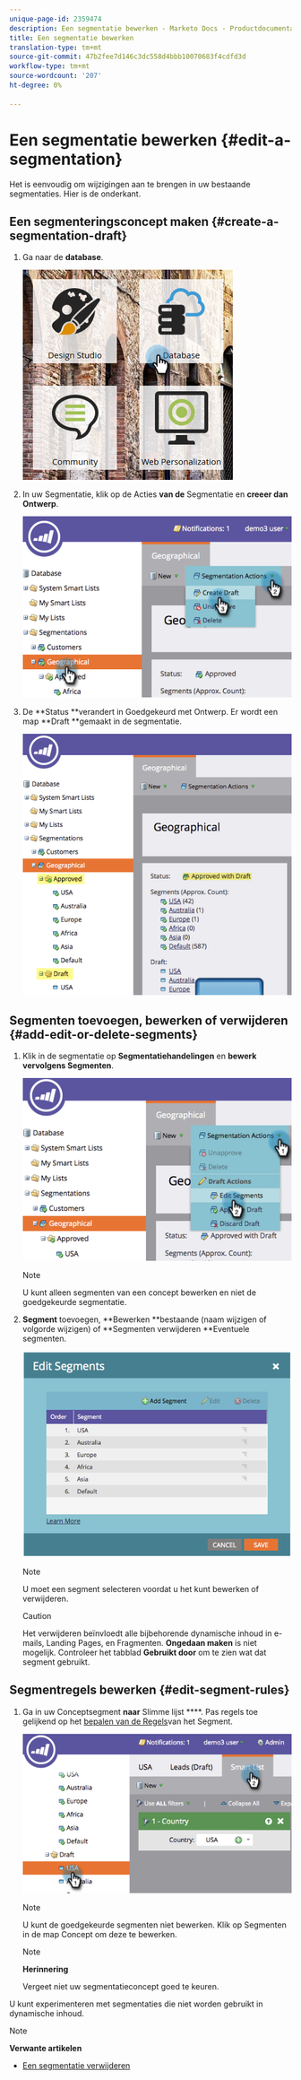 ```yaml
---
unique-page-id: 2359474
description: Een segmentatie bewerken - Marketo Docs - Productdocumentatie
title: Een segmentatie bewerken
translation-type: tm+mt
source-git-commit: 47b2fee7d146c3dc558d4bbb10070683f4cdfd3d
workflow-type: tm+mt
source-wordcount: '207'
ht-degree: 0%

---
```



# Een segmentatie bewerken {#edit-a-segmentation}

Het is eenvoudig om wijzigingen aan te brengen in uw bestaande segmentaties. Hier is de onderkant.

## Een segmenteringsconcept maken {#create-a-segmentation-draft}

1. Ga naar de **database**.

   ![](assets/db.png)

1. In uw Segmentatie, klik op de Acties **van de** Segmentatie en **creeer dan Ontwerp**.

   ![](assets/two.png)

1. De **Status **verandert in Goedgekeurd met Ontwerp. Er wordt een map **Draft **gemaakt in de segmentatie.

   ![](assets/three.png)

## Segmenten toevoegen, bewerken of verwijderen {#add-edit-or-delete-segments}

1. Klik in de segmentatie op **Segmentatiehandelingen** en **bewerk vervolgens Segmenten**.

   ![](assets/four.png)

   >[!NOTE]
   >
   >U kunt alleen segmenten van een concept bewerken en niet de goedgekeurde segmentatie.

1. **Segment** toevoegen, **Bewerken **bestaande (naam wijzigen of volgorde wijzigen) of **Segmenten verwijderen **Eventuele segmenten.

   ![](assets/image2014-9-16-9-3a6-3a9.png)

   >[!NOTE]
   >
   >U moet een segment selecteren voordat u het kunt bewerken of verwijderen.

   >[!CAUTION]
   >
   >Het verwijderen beïnvloedt alle bijbehorende dynamische inhoud in e-mails, Landing Pages, en Fragmenten. **Ongedaan maken** is niet mogelijk. Controleer het tabblad **Gebruikt door** om te zien wat dat segment gebruikt.

## Segmentregels bewerken {#edit-segment-rules}

1. Ga in uw Conceptsegment **naar** Slimme lijst ****. Pas regels toe gelijkend op het [bepalen van de Regels](http://docs.marketo.com/display/public/DOCS/Define+Segment+Rules)van het Segment.

   ![](assets/image2014-9-16-9-3a6-3a20.png)

   >[!NOTE]
   >
   >U kunt de goedgekeurde segmenten niet bewerken. Klik op Segmenten in de map Concept om deze te bewerken.

   >[!NOTE]
   >
   >**Herinnering**
   >
   >
   >Vergeet niet uw segmentatieconcept goed te keuren.

U kunt experimenteren met segmentaties die niet worden gebruikt in dynamische inhoud.

>[!NOTE]
>
>**Verwante artikelen**
>
>* [Een segmentatie verwijderen](delete-a-segmentation.md)

>



